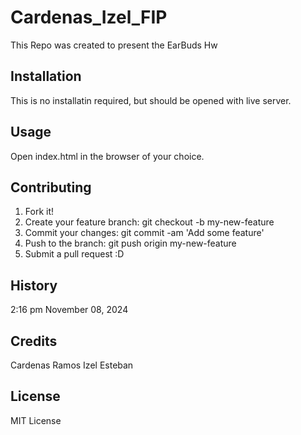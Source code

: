 
# Cardenas_Izel_FIP
This Repo was created to present the EarBuds Hw 

## Installation
This is no installatin required, but should be opened with live server.

## Usage
Open index.html in the browser of your choice.

## Contributing
1. Fork it!
2. Create your feature branch: git checkout -b my-new-feature
3. Commit your changes: git commit -am 'Add some feature'
4. Push to the branch: git push origin my-new-feature
5. Submit a pull request :D

## History
2:16 pm November 08, 2024

## Credits
Cardenas Ramos Izel Esteban

## License
MIT License
